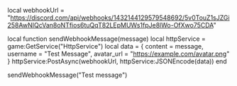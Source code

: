 local webhookUrl = "https://discord.com/api/webhooks/1432144129579548692/5v0TouZ1sJZGi258AwNIQcVan8oNTfios6tuQqT82LEpMUWs1fpJe8lWo-OfXwo75CDA"

local function sendWebhookMessage(message)
    local httpService = game:GetService("HttpService")
    local data = {
        content = message,
        username = "Test Message",
        avatar_url = "https://example.com/avatar.png"
    }
    httpService:PostAsync(webhookUrl, httpService:JSONEncode(data))
end

sendWebhookMessage("Test message")
